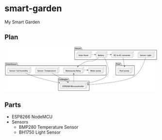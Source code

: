# smart-garden

My Smart Garden

## Plan

![garden-plan](plan/garden-plan.png)

## Parts

* ESP8266 NodeMCU
* Sensors
  * BMP280 Temperature Sensor
  * BH1750 Light Sensor
